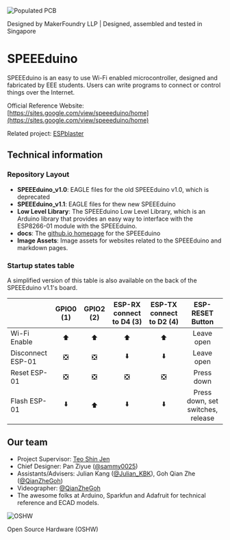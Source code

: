 ![Populated PCB](https://github.com/sammy0025/SPEEEduino/raw/master/Image%20Assets/PCBPreview-Front-Populated.png)

Designed by MakerFoundry LLP | Designed, assembled and tested in Singapore

# SPEEEduino
SPEEEduino is an easy to use Wi-Fi enabled microcontroller, designed and fabricated by EEE students. Users can write programs to connect or control things over the Internet.

Official Reference Website: [https://sites.google.com/view/speeeduino/home](https://sites.google.com/view/speeeduino/home)

Related project: [ESPblaster](https://github.com/sammy0025/ESPblaster)

## Technical information

### Repository Layout
* **SPEEEduino_v1.0**: EAGLE files for the old SPEEEduino v1.0, which is deprecated
* **SPEEEduino_v1.1**: EAGLE files for thew new SPEEEduino
* **Low Level Library**: The SPEEEduino Low Level Library, which is an Arduino library that provides an easy way to interface with the ESP8266-01 module with the SPEEEduino.
* **docs**: The [github.io homepage](https://sammy0025.github.io/SPEEEduino/) for the SPEEEduino
* **Image Assets**: Image assets for websites related to the SPEEEduino and markdown pages.

### Startup states table
A simplified version of this table is also available on the back of the SPEEEduino v1.1's board. 

|  | GPIO0 (1) | GPIO2 (2) | ESP-RX connect to D4 (3) | ESP-TX connect to D2 (4) | ESP-RESET Button |
|-------------------|:---------:|:---------:|:------------------------:|:------------------------:|:---------------------------------:|
| Wi-Fi Enable | ⬆️ | ⬆️ | ⬆️ | ⬆️ | Leave open |
| Disconnect ESP-01 | ❎ | ❎ | ⬇️ | ⬇️ | Leave open |
| Reset ESP-01 | ❎ | ❎ | ❎ | ❎ | Press down |
| Flash ESP-01 | ⬇️ | ⬆️ | ⬇️ | ⬇️ | Press down, set switches, release |

## Our team
* Project Supervisor: [Teo Shin Jen](https://www.youracclaim.com/user/sjteo)
* Chief Designer: Pan Ziyue ([@sammy0025](https://twitter.com/sammy0025))
* Assistants/Advisers: Julian Kang ([@Julian_KBK](https://twitter.com/Julian_KBK)), Goh Qian Zhe ([@QianZheGoh](https://twitter.com/QianZheGoh))
* Videographer: [@QianZheGoh](https://twitter.com/QianZheGoh)
* The awesome folks at Arduino, Sparkfun and Adafruit for technical reference and ECAD models.

![OSHW](https://www.oshwa.org/wp-content/uploads/2014/03/oshw-logo-100-px.png)

Open Source Hardware (OSHW)

